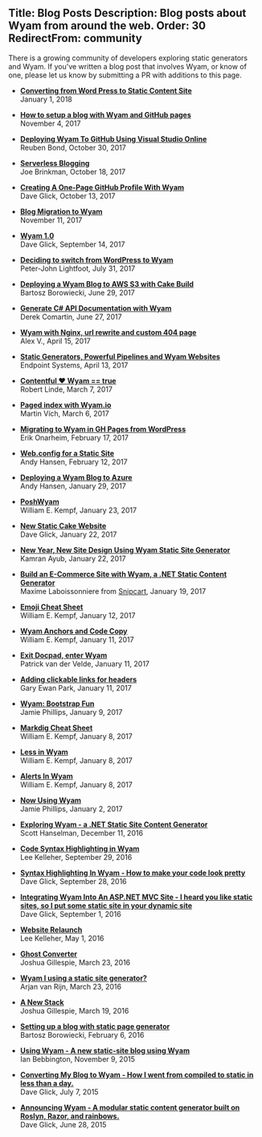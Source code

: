 Title: Blog Posts
Description: Blog posts about Wyam from around the web.
Order: 30
RedirectFrom: community
---

There is a growing community of developers exploring static generators and Wyam. If you've written a blog post that involves Wyam, or know of one, please let us know by submitting a PR with additions to this page.

<!-- Use two spaces after the title for proper formatting -->
- **[Converting from Word Press to Static Content Site](https://salvoz.com/posts/2018-01-01-static-content.html)**  
  January 1, 2018
  
- **[How to setup a blog with Wyam and GitHub pages](http://win32.io/posts/Wyam-GitHub-Pages)**  
  November 4, 2017
  
- **[Deploying Wyam To GitHub Using Visual Studio Online](https://reubenbond.github.io/posts/2017-Oct-30-setting-up-wyam)**  
  Reuben Bond, October 30, 2017

- **[Serverless Blogging](https://joe.brinkman.me/posts/serverless-blogs)**  
  Joe Brinkman, October 18, 2017

- **[Creating A One-Page GitHub Profile With Wyam](https://daveaglick.com/posts/creating-a-one-page-github-profile-with-wyam)**  
  Dave Glick, October 13, 2017
  
- **[Blog Migration to Wyam](http://win32.io/posts/BlogMigrationToWyam)**  
  November 11, 2017

- **[Wyam 1.0](https://daveaglick.com/posts/wyam-10)**  
  Dave Glick, September 14, 2017

- **[Deciding to switch from WordPress to Wyam](http://peterjohnlightfoot.com/deciding-to-switch-from-wordpress-to-wyam/)**  
  Peter-John Lightfoot, July 31, 2017

- **[Deploying a Wyam Blog to AWS S3 with Cake Build](http://gniriki.com/posts/Using-Cake-To-Build-And-Publish)**  
  Bartosz Borowiecki, June 29, 2017

- **[Generate C# API Documentation with Wyam](https://codeopinion.com/generating-c-api-documentation-with-wyam/)**  
  Derek Comartin, June 27, 2017

- **[Wyam with Nginx, url rewrite and custom 404 page](http://alexvab.com/posts/wyam-with-nginx-url-rewrite-and-custom-404-page)**  
  Alex V., April 15, 2017
  
- **[Static Generators, Powerful Pipelines and Wyam Websites](https://endpointsystems.com/blog/static-generators.html)**  
  Endpoint Systems, April 13, 2017

- **[Contentful ❤️️ Wyam == true](https://www.contentful.com/blog/2017/03/07/contentful-loves-wyam/)**  
  Robert Linde, March 7, 2017

- **[Paged index with Wyam.io](https://www.martinvich.net/posts/paged-index-with-wyam)**  
  Martin Vích, March 6, 2017

- **[Migrating to Wyam in GH Pages from WordPress](https://erikonarheim.com/posts/using-wyam-blog)**  
  Erik Onarheim, February 17, 2017

- **[Web.config for a Static Site](http://andyhansen.co.nz/posts/web-config-for-a-static-site)**  
  Andy Hansen, February 12, 2017

- **[Deploying a Wyam Blog to Azure](http://andyhansen.co.nz/posts/deploying-a-wyam-blog-to-azure)**  
  Andy Hansen, January 29, 2017

- **[PoshWyam](http://www.digitaltapestry.net/posts/poshwyam)**  
  William E. Kempf, January 23, 2017

- **[New Static Cake Website](http://cakebuild.net/blog/2017/01/new-static-site)**  
  Dave Glick, January 22, 2017

- **[New Year, New Site Design Using Wyam Static Site Generator](https://kamranicus.com/posts/2017-01-21-new-design-wyam-generator)**  
  Kamran Ayub, January 22, 2017

- **[Build an E-Commerce Site with Wyam, a .NET Static Content Generator](https://snipcart.com/blog/ecommerce-wyam-dot-net-static-site-generator)**  
  Maxime Laboissonniere from [Snipcart](https://snipcart.com/), January 19, 2017

- **[Emoji Cheat Sheet](http://www.digitaltapestry.net/posts/emoji-cheat-sheet)**  
  William E. Kempf, January 12, 2017

- **[Wyam Anchors and Code Copy](http://www.digitaltapestry.net/posts/wyam-anchors-and-code-copy)**  
  William E. Kempf, January 11, 2017

- **[Exit Docpad, enter Wyam](http://www.petrikvandervelde.nl/posts/Updating-blog-to-wyam)**  
  Patrick van der Velde, January 11, 2017

- **[Adding clickable links for headers](http://www.gep13.co.uk/blog/adding-clickable-links-for-headers)**  
  Gary Ewan Park, January 11, 2017

- **[Wyam: Bootstrap Fun](http://www.phillipsj.net/posts/wyam-bootstrap-fun)**  
  Jamie Phillips, January 9, 2017

- **[Markdig Cheat Sheet](http://www.digitaltapestry.net/posts/markdig-cheat-sheet)**  
  William E. Kempf, January 8, 2017 

- **[Less in Wyam](http://www.digitaltapestry.net/posts/less-in-wyam)**  
  William E. Kempf, January 8, 2017 

- **[Alerts In Wyam](http://www.digitaltapestry.net/posts/alerts-in-wyam)**  
  William E. Kempf, January 8, 2017 

- **[Now Using Wyam](http://www.phillipsj.net/posts/now-using-wyam)**  
  Jamie Phillips, January 2, 2017

- **[Exploring Wyam - a .NET Static Site Content Generator](http://www.hanselman.com/blog/ExploringWyamANETStaticSiteContentGenerator.aspx)**  
  Scott Hanselman, December 11, 2016

- **[Code Syntax Highlighting in Wyam](https://leekelleher.com/2016/09/wyam-code-syntax-highlighting/)**  
  Lee Kelleher, September 29, 2016

- **[Syntax Highlighting In Wyam - How to make your code look pretty](https://daveaglick.com/posts/syntax-highlighting-in-wyam)**  
  Dave Glick, September 28, 2016

- **[Integrating Wyam Into An ASP.NET MVC Site - I heard you like static sites, so I put some static site in your dynamic site](https://daveaglick.com/posts/integrating-wyam-into-an-aspnet-mvc-site)**  
  Dave Glick, September 1, 2016

- **[Website Relaunch](https://leekelleher.com/2016/05/website-relaunch/)**  
  Lee Kelleher, May 1, 2016

- **[Ghost Converter](https://blog.awaitwisdom.com/Posts/ghost-converter)**  
  Joshua Gillespie, March 23, 2016

- **[Wyam I using a static site generator?](http://arjanvanrijn.com/posts/Wyam-i-using-a-static-site-generator)**  
  Arjan van Rijn, March 23, 2016

- **[A New Stack](https://blog.awaitwisdom.com/Posts/a-new-stack)**  
  Joshua Gillespie, March 19, 2016

- **[Setting up a blog with static page generator](http://gniriki.com/posts/Setting-up-the-blog)**  
  Bartosz Borowiecki, February 6, 2016

- **[Using Wyam - A new static-site blog using Wyam](http://ian.bebbs.co.uk/posts/NewBlogUsingWyam)**  
  Ian Bebbington, November 9, 2015

- **[Converting My Blog to Wyam - How I went from compiled to static in less than a day.](https://daveaglick.com/posts/converting-my-blog-to-wyam)**  
  Dave Glick, July 7, 2015

- **[Announcing Wyam - A modular static content generator built on Roslyn, Razor, and rainbows.](https://daveaglick.com/posts/announcing-wyam)**  
  Dave Glick, June 28, 2015
